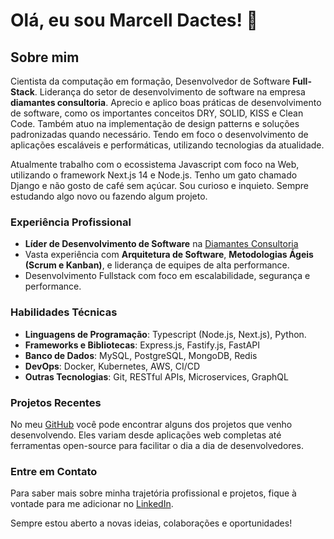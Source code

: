 # Olá, eu sou Marcell Dactes! 👋

## Sobre mim

Cientista da computação em formação, Desenvolvedor de Software **Full-Stack**. Liderança do setor de desenvolvimento de software na empresa **diamantes consultoria**. Aprecio e aplico boas práticas de desenvolvimento de software, como os importantes conceitos DRY, SOLID, KISS e Clean Code. Também atuo na implementação de design patterns e soluções padronizadas quando necessário. Tendo em foco o desenvolvimento de aplicações escaláveis e performáticas, utilizando tecnologias da atualidade.

Atualmente trabalho com o ecossistema Javascript com foco na Web, utilizando o framework Next.js 14 e Node.js. Tenho um gato chamado Django e não gosto de café sem açúcar. Sou curioso e inquieto. Sempre estudando algo novo ou fazendo algum projeto.

### Experiência Profissional

- **Líder de Desenvolvimento de Software** na [Diamantes Consultoria](https://grupodiamantes.com.br)
- Vasta experiência com **Arquitetura de Software**, **Metodologias Ágeis (Scrum e Kanban)**, e liderança de equipes de alta performance.
- Desenvolvimento Fullstack com foco em escalabilidade, segurança e performance.

### Habilidades Técnicas

- **Linguagens de Programação**: Typescript (Node.js, Next.js), Python.
- **Frameworks e Bibliotecas**: Express.js, Fastify.js, FastAPI
- **Banco de Dados**: MySQL, PostgreSQL, MongoDB, Redis
- **DevOps**: Docker, Kubernetes, AWS, CI/CD
- **Outras Tecnologias**: Git, RESTful APIs, Microservices, GraphQL

### Projetos Recentes

No meu [GitHub](https://github.com/dacmarcell) você pode encontrar alguns dos projetos que venho desenvolvendo. Eles variam desde aplicações web completas até ferramentas open-source para facilitar o dia a dia de desenvolvedores.

### Entre em Contato

Para saber mais sobre minha trajetória profissional e projetos, fique à vontade para me adicionar no [LinkedIn](https://www.linkedin.com/in/marcell-dactes/).

Sempre estou aberto a novas ideias, colaborações e oportunidades!

